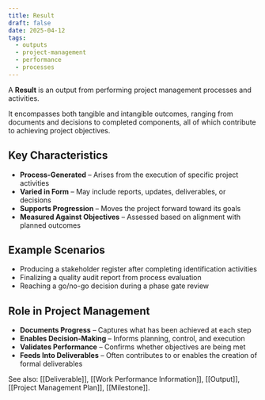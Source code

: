 ```yaml
---
title: Result
draft: false
date: 2025-04-12
tags:
  - outputs
  - project-management
  - performance
  - processes
---
```


A **Result** is an output from performing project management processes and activities.

It encompasses both tangible and intangible outcomes, ranging from documents and decisions to completed components, all of which contribute to achieving project objectives.

## Key Characteristics

- **Process-Generated** – Arises from the execution of specific project activities  
- **Varied in Form** – May include reports, updates, deliverables, or decisions  
- **Supports Progression** – Moves the project forward toward its goals  
- **Measured Against Objectives** – Assessed based on alignment with planned outcomes  

## Example Scenarios

- Producing a stakeholder register after completing identification activities  
- Finalizing a quality audit report from process evaluation  
- Reaching a go/no-go decision during a phase gate review  

## Role in Project Management

- **Documents Progress** – Captures what has been achieved at each step  
- **Enables Decision-Making** – Informs planning, control, and execution  
- **Validates Performance** – Confirms whether objectives are being met  
- **Feeds Into Deliverables** – Often contributes to or enables the creation of formal deliverables  

See also: [[Deliverable]], [[Work Performance Information]], [[Output]], [[Project Management Plan]], [[Milestone]].
